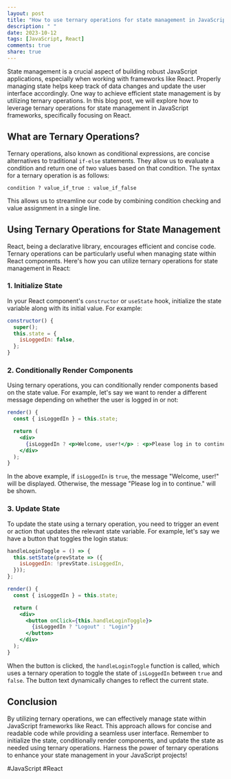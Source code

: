 ```yaml
---
layout: post
title: "How to use ternary operations for state management in JavaScript frameworks like React?"
description: " "
date: 2023-10-12
tags: [JavaScript, React]
comments: true
share: true
---
```


State management is a crucial aspect of building robust JavaScript applications, especially when working with frameworks like React. Properly managing state helps keep track of data changes and update the user interface accordingly. One way to achieve efficient state management is by utilizing ternary operations. In this blog post, we will explore how to leverage ternary operations for state management in JavaScript frameworks, specifically focusing on React.

## What are Ternary Operations?

Ternary operations, also known as conditional expressions, are concise alternatives to traditional `if-else` statements. They allow us to evaluate a condition and return one of two values based on that condition. The syntax for a ternary operation is as follows:

```
condition ? value_if_true : value_if_false
```

This allows us to streamline our code by combining condition checking and value assignment in a single line.

## Using Ternary Operations for State Management

React, being a declarative library, encourages efficient and concise code. Ternary operations can be particularly useful when managing state within React components. Here's how you can utilize ternary operations for state management in React:

### 1. Initialize State

In your React component's `constructor` or `useState` hook, initialize the state variable along with its initial value. For example:

```javascript
constructor() {
  super();
  this.state = {
    isLoggedIn: false,
  };
}
```

### 2. Conditionally Render Components

Using ternary operations, you can conditionally render components based on the state value. For example, let's say we want to render a different message depending on whether the user is logged in or not:

```jsx
render() {
  const { isLoggedIn } = this.state;

  return (
    <div>
      {isLoggedIn ? <p>Welcome, user!</p> : <p>Please log in to continue.</p>}
    </div>
  );
}
```

In the above example, if `isLoggedIn` is `true`, the message "Welcome, user!" will be displayed. Otherwise, the message "Please log in to continue." will be shown.

### 3. Update State

To update the state using a ternary operation, you need to trigger an event or action that updates the relevant state variable. For example, let's say we have a button that toggles the login status:

```jsx
handleLoginToggle = () => {
  this.setState(prevState => ({
    isLoggedIn: !prevState.isLoggedIn,
  }));
};

render() {
  const { isLoggedIn } = this.state;

  return (
    <div>
      <button onClick={this.handleLoginToggle}>
        {isLoggedIn ? "Logout" : "Login"}
      </button>
    </div>
  );
}
```

When the button is clicked, the `handleLoginToggle` function is called, which uses a ternary operation to toggle the state of `isLoggedIn` between `true` and `false`. The button text dynamically changes to reflect the current state.

## Conclusion

By utilizing ternary operations, we can effectively manage state within JavaScript frameworks like React. This approach allows for concise and readable code while providing a seamless user interface. Remember to initialize the state, conditionally render components, and update the state as needed using ternary operations. Harness the power of ternary operations to enhance your state management in your JavaScript projects!

\#JavaScript #React